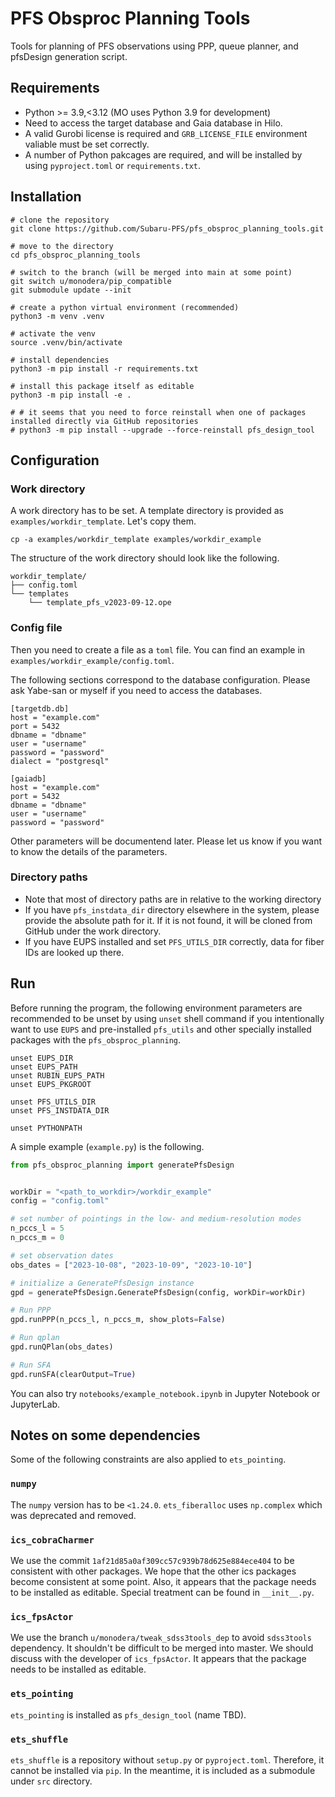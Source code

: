 # PFS Obsproc Planning Tools

Tools for planning of PFS observations using PPP, queue planner, and pfsDesign generation script.

## Requirements

- Python >= 3.9,\<3.12 (MO uses Python 3.9 for development)
- Need to access the target database and Gaia database in Hilo.
- A valid Gurobi license is required and `GRB_LICENSE_FILE` environment valiable must be set correctly.
- A number of Python pakcages are required, and will be installed by using `pyproject.toml` or `requirements.txt`.

## Installation

```shell
# clone the repository
git clone https://github.com/Subaru-PFS/pfs_obsproc_planning_tools.git

# move to the directory
cd pfs_obsproc_planning_tools

# switch to the branch (will be merged into main at some point)
git switch u/monodera/pip_compatible
git submodule update --init

# create a python virtual environment (recommended)
python3 -m venv .venv

# activate the venv
source .venv/bin/activate

# install dependencies
python3 -m pip install -r requirements.txt

# install this package itself as editable
python3 -m pip install -e .

# # it seems that you need to force reinstall when one of packages installed directly via GitHub repositories
# python3 -m pip install --upgrade --force-reinstall pfs_design_tool
```

## Configuration

### Work directory
A work directory has to be set. A template directory is provided as `examples/workdir_template`. Let's copy them.

```shell
cp -a examples/workdir_template examples/workdir_example
```

The structure of the work directory should look like the following.

```
workdir_template/
├── config.toml
└── templates
    └── template_pfs_v2023-09-12.ope
```

### Config file
Then you need to create a file as a `toml` file. You can find an example in `examples/workdir_example/config.toml`.

The following sections correspond to the database configuration. Please ask Yabe-san or myself if you need to access the databases.

```
[targetdb.db]
host = "example.com"
port = 5432
dbname = "dbname"
user = "username"
password = "password"
dialect = "postgresql"
```

```
[gaiadb]
host = "example.com"
port = 5432
dbname = "dbname"
user = "username"
password = "password"
```

Other parameters will be documentend later. Please let us know if you want to know the details of the parameters.

### Directory paths
- Note that most of directory paths are in relative to the working directory
- If you have `pfs_instdata_dir` directory elsewhere in the system, please provide the absolute path for it. If it is not found, it will be cloned from GitHub under the work directory.
- If you have EUPS installed and set `PFS_UTILS_DIR` correctly, data for fiber IDs are looked up there.


## Run

Before running the program, the following environment parameters are recommended to be unset
by using `unset` shell command if you intentionally want to use `EUPS` and pre-installed `pfs_utils`
and other specially installed packages with the `pfs_obsproc_planning`.

```shell
unset EUPS_DIR
unset EUPS_PATH
unset RUBIN_EUPS_PATH
unset EUPS_PKGROOT

unset PFS_UTILS_DIR
unset PFS_INSTDATA_DIR

unset PYTHONPATH
```

A simple example (`example.py`) is the following.

```python
from pfs_obsproc_planning import generatePfsDesign


workDir = "<path_to_workdir>/workdir_example"
config = "config.toml"

# set number of pointings in the low- and medium-resolution modes
n_pccs_l = 5
n_pccs_m = 0

# set observation dates
obs_dates = ["2023-10-08", "2023-10-09", "2023-10-10"]

# initialize a GeneratePfsDesign instance
gpd = generatePfsDesign.GeneratePfsDesign(config, workDir=workDir)

# Run PPP
gpd.runPPP(n_pccs_l, n_pccs_m, show_plots=False)

# Run qplan
gpd.runQPlan(obs_dates)

# Run SFA
gpd.runSFA(clearOutput=True)
```

You can also try `notebooks/example_notebook.ipynb` in Jupyter Notebook or JupyterLab.


## Notes on some dependencies

Some of the following constraints are also applied to `ets_pointing`.

### `numpy`
The `numpy` version has to be `<1.24.0`. `ets_fiberalloc` uses `np.complex` which was deprecated and removed.

### `ics_cobraCharmer`
We use the commit `1af21d85a0af309cc57c939b78d625e884ece404` to be consistent with other packages. We hope that the other ics packages become consistent at some point. Also, it appears that the package needs to be installed as editable. Special treatment can be found in `__init__.py`.

### `ics_fpsActor`
We use the branch `u/monodera/tweak_sdss3tools_dep` to avoid `sdss3tools` dependency. It shouldn't be difficult to be merged into master. We should discuss with the developer of `ics_fpsActor`. It appears that the package needs to be installed as editable.

### `ets_pointing`

`ets_pointing` is installed as `pfs_design_tool` (name TBD).

### `ets_shuffle`
`ets_shuffle` is a repository without `setup.py` or `pyproject.toml`. Therefore, it cannot be installed via `pip`.  In the meantime, it is included as a submodule under `src` directory.
